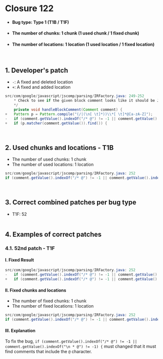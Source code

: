 # Closure 122
* <h4>Bug type: Type 1 (T1B / T1F)</h4>
* <h4>The number of chunks: 1 chunk (1 used chunk / 1 fixed chunk)</h4>
* <h4>The number of locations: 1 location (1 used location / 1 fixed location)</h4>
<br>

## 1. Developer's patch
* `-`: A fixed and deleted location
* `+`: A fixed and added location
```java
src/com/google/javascript/jscomp/parsing/IRFactory.java: 249-252
    * Check to see if the given block comment looks like it should be JSDoc.
    */
    private void handleBlockComment(Comment comment) {
+   Pattern p = Pattern.compile("(/|(\n[ \t]*))\\*[ \t]*@[a-zA-Z]");
-   if (comment.getValue().indexOf("/* @") != -1 || comment.getValue().indexOf("\n * @") != -1) {
+   if (p.matcher(comment.getValue()).find()) {
```
<br>

## 2. Used chunks and locations - T1B
* The number of used chunks: 1 chunk
* The number of used locations: 1 location
```java
src/com/google/javascript/jscomp/parsing/IRFactory.java: 252
if (comment.getValue().indexOf("/* @") != -1 || comment.getValue().indexOf("\n * @") != -1) {
```
<br>

## 3. Correct combined patches per bug type
* T1F: 52
<br><br>

## 4. Examples of correct patches
### 4.1. 52nd patch - T1F
#### I. Fixed Result
```java
src/com/google/javascript/jscomp/parsing/IRFactory.java: 252
-   if (comment.getValue().indexOf("/* @") != -1 || comment.getValue().indexOf("\n * @") != -1) {
+   if (comment.getValue().indexOf("/* @") != -1 || comment.getValue().indexOf("@") != -1) {
```

#### II. Fixed chunks and locations
* The number of fixed chunks: 1 chunk
* The number of fixed locations: 1 location
```java
src/com/google/javascript/jscomp/parsing/IRFactory.java: 252
if (comment.getValue().indexOf("/* @") != -1 || comment.getValue().indexOf("@") != -1) {
```

#### III. Explanation
To fix the bug, ```if (comment.getValue().indexOf("/* @") != -1 || comment.getValue().indexOf("\n * @") != -1) {``` must changed that it must find comments that include the ```@``` character.
<br><br>
